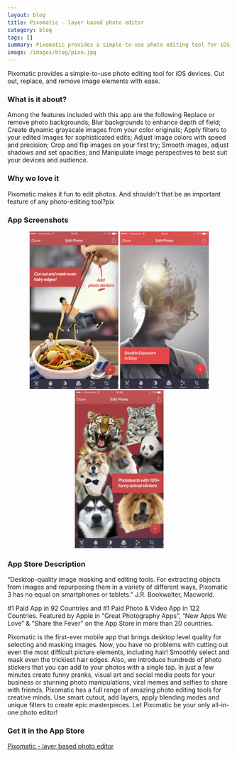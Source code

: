 ```yaml
---
layout: blog
title: Pixomatic - layer based photo editor
category: blog
tags: []  
summary: Pixomatic provides a simple-to-use photo editing tool for iOS devices. Cut out, replace, and remove image elements with ease.
image: /images/blog/pixo.jpg
---
```


Pixomatic provides a simple-to-use photo editing tool for iOS devices. Cut out, replace, and remove image elements with ease.

### What is it about?

Among the features included with this app are the following Replace or remove photo backgrounds; Blur backgrounds to enhance depth of field; Create dynamic grayscale images from​ your color originals; Apply filters to your edited images for sophisticated edits; Adjust image colors with speed and precision; Crop and flip images on your first try; Smooth images, adjust shadows and set opacities; and Manipulate image perspectives to best suit your devices and audience.

### Why wo love it

Pixomatic makes it fun to edit photos. And shouldn't that be an important feature of any photo-editing tool?pix

### App Screenshots

<div  align="center">    
<img src="/images/blog/pixo1.jpeg" width="200"  alt="">
<img src="/images/blog/pixo2.jpeg" width="200"  alt="">
<img src="/images/blog/pixo3.jpeg" width="200"  alt="">
</div>


### App Store Description

“Desktop-quality image masking and editing tools. For extracting objects from images and repurposing them in a variety of different ways, Pixomatic 3 has no equal on smartphones or tablets.” J.R. Bookwalter, Macworld. 

\#1 Paid App in 92 Countries and #1 Paid Photo & Video App in 122 Countries. Featured by Apple in “Great Photography Apps”, “New Apps We Love” & “Share the Fever” on the App Store in more than 20 countries.

Pixomatic is the first-ever mobile app that brings desktop level quality for selecting and masking images. Now, you have no problems with cutting out even the most difficult picture elements, including hair! Smoothly select and mask even the trickiest hair edges.
Also, we introduce hundreds of photo stickers that you can add to your photos with a single tap. In just a few minutes create funny pranks, visual art and social media posts for your business or stunning photo manipulations, viral memes and selfies to share with friends. Pixomatic has a full range of amazing photo editing tools for creative minds. Use smart cutout, add layers, apply blending modes and unique filters to create epic masterpieces. Let Pixomatic be your only all-in-one photo editor!

### Get it in the App Store 
[Pixomatic - layer based photo editor](https://itunes.apple.com/US/app/id1080114119?mt=8&at=1010lGvV&ct=A0W)